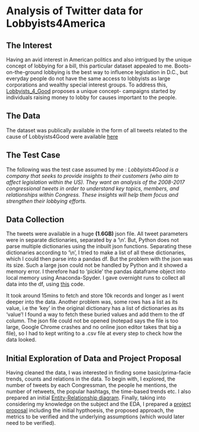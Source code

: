 # Analysis of Twitter data for Lobbyists4America

## The Interest
Having an avid interest in American politics and also intrigued by the unique concept of lobbying for a bill, this particular dataset appealed to me.
Boots-on-the-ground lobbying is the best way to influence legislation in D.C., but everyday people do not have the same access to lobbyists as large corporations and wealthy special interest groups.
To address this, [Lobbyists_4_Good](https://www.lobbyists4good.org/) proposes a unique concept- campaigns started by individuals raising money to lobby for causes important to the people.

## The Data
The dataset was publically available in the form of all tweets related to the cause of Lobbyists4Good were available [here](https://www.dropbox.com/sh/qrq1pcjsji0v03u/AAC639WcH58tM0YZperwY388a?dl=0)

## The Test Case
The following was the test case assumed by me : _Lobbyists4Good is a company that seeks to provide insights to their customers (who aim to affect legislation within the US). They want an analysis of the 2008-2017 congressional tweets in order to understand key topics, members, and relationships within Congress. These insights will help them focus and strengthen their lobbying efforts._

## Data Collection

The tweets were available in a huge **(1.6GB)** json file. All tweet parameters were in separate dictionaries, separated by a ‘\n’. But, Python does not parse multiple dictionaries using the inbuilt json functions.
Separating these dictionaries according to ‘\n’, I tried to make a list of all these dictionaries, which I could then parse into a pandas df. But the problem with the json was its size. Such a large json could not be handled by Python and it showed a memory error.
I therefore had to ‘pickle’ the pandas dataframe object into local memory using Anaconda-Spyder. I gave overnight runs to collect all data into the df, using [this](https://github.com/pranavtumkur/Lobbyists4America-tweets-and-users/blob/master/Making%20df%20from%20tweets_json.py) code.

It took around 15mins to fetch and store 10k records and longer as I went deeper into the data. Another problem was, some rows has a list as its value, i.e the ‘key’ in the original dictionary has a list of dictionaries as its ‘value’! I found a way to fetch these buried values and add them to the df column.
The json file could not be opened (notepad says the file is too large, Google Chrome crashes and no online json editor takes that big a file), so I had to kept writing to a .csv file at every step to check how the data looked.

## Initial Exploration of Data and Project Proposal

Having cleaned the data, I was interested in finding some basic/prima-facie trends, counts and relations in the data. To begin with, I explored, the number of tweets by each Congressman, the people he mentions, the number of retweets, the popular hashtags, the time-based trends etc. I also prepared an initial [Entity-Relationship diagram](https://github.com/pranavtumkur/Lobbyists4America-tweets-and-users/blob/master/ER%20diagram.pdf).
Finally, taking into considering my knowledge on the subject and the EDA, I prepared a [project proposal](https://github.com/pranavtumkur/Lobbyists4America-tweets-and-users/blob/master/Developing%20a%20Project%20Proposal.docx) including the initial hypthoesis, the proposed approach, the metrics to be verified and the underlying assumptions (which would later need to be verified).
